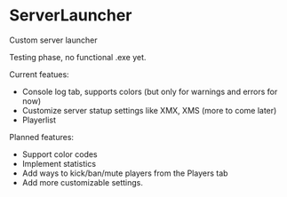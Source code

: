 # ServerLauncher
Custom server launcher

Testing phase, no functional .exe yet.

Current featues:
- Console log tab, supports colors (but only for warnings and errors for now)
- Customize server statup settings like XMX, XMS (more to come later)
- Playerlist

Planned features:
- Support color codes
- Implement statistics
- Add ways to kick/ban/mute players from the Players tab
- Add more customizable settings.
